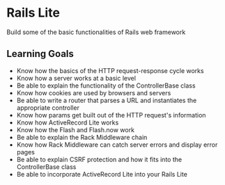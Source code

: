 # Rails Lite

Build some of the basic functionalities of Rails web framework

## Learning Goals

- Know how the basics of the HTTP request-response cycle works
- Know how a server works at a basic level
- Be able to explain the functionality of the ControllerBase class
- Know how cookies are used by browsers and servers
- Be able to write a router that parses a URL and instantiates the appropriate controller
- Know how params get built out of the HTTP request's information
- Know how ActiveRecord Lite works
- Know how the Flash and Flash.now work
- Be able to explain the Rack Middleware chain
- Know how Rack Middleware can catch server errors and display error pages
- Be able to explain CSRF protection and how it fits into the ControllerBase class
- Be able to incorporate ActiveRecord Lite into your Rails Lite

